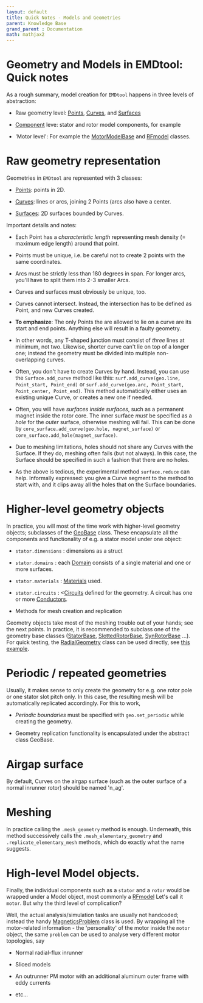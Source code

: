 ```yaml
---
layout: default
title: Quick Notes - Models and Geometries
parent: Knowledge Base
grand_parent : Documentation
math: mathjax2
---
```


#  Geometry and Models in EMDtool: Quick notes

As a rough summary, model creation for `EMDtool` happens in three levels of abstraction:

* Raw geometry level: [Points](../../api/Point.html), [Curves](../../api/Curve.html), and [Surfaces](../../api/Surface.html)

* [Component](../../api/GeoBase.html) leve: stator and rotor model components, for
example

* 'Motor level': For example the [MotorModelBase](../../api/MotorModelBase.html) and [RFmodel](../../api/RFmodel.html) classes.

# Raw geometry representation

Geometries in `EMDtool` are represented with 3 classes:

* [Points](../../api/Point.html): points in 2D.

* [Curves](../../api/Curve.html): lines or arcs, joining 2 Points (arcs also have a
center.

* [Surfaces](../../api/Surface.html): 2D surfaces bounded by Curves.

Important details and notes:

* Each Point has a _characteristic length_ representing mesh density (=
maximum edge length) around that point.

* Points must be unique, i.e. be careful not to create 2 points with the
same coordinates.

* Arcs must be strictly less than 180 degrees in span. For longer arcs, you'll have to split them into 2-3 smaller Arcs.

* Curves and surfaces must obviously be unique, too.

* Curves cannot intersect. Instead, the intersection has to be defined as
Point, and new Curves created.

* **To emphasize**: The only Points the are allowed to lie on a curve
are its start and end points. Anything else will result in a faulty
geometry.

* In other words, any T-shaped junction must consist of _three_ lines at
minimum, not two. Likewise, shorter curve can't lie on top of a longer
one; instead the geometry must be divided into multiple non-overlapping
curves.

* Often, you don't have to create Curves by hand. Instead, you can use
the `Surface.add_curve` method like this: `surf.add_curve(geo.line,
Point_start, Point_end)` or `surf.add_curve(geo.arc, Point_start, Point_center,
Point_end)`. This method automatically either uses an existing unique Curve, or
creates a new one if needed.

* Often, you will have _surfaces inside surfaces_, such as a permanent
magnet inside the rotor core. The inner surface *must* be specified as a
_hole_ for the _outer_ surface, otherwise meshing will fail. This can be
done by `core_surface.add_curve(geo.hole, magnet_surface)` or
`core_surface.add_hole(magnet_surface)`.

* Due to meshing limitations, holes should not share any Curves with the
Surface. If they do, meshing often fails (but not always). In this case,
the Surface should be specified in such a fashion that there are no
holes.

* As the above is tedious, the experimental method `surface.reduce` can
help. Informally expressed: you give a Curve segment to the method to start with, and it clips away all the holes that on the Surface boundaries.

# Higher-level geometry objects

In practice, you will most of the time work with higher-level geometry objects;
subclasses of the [GeoBase](../../api/GeoBase.html) class. These encapsulate all the
components and functionality of e.g. a stator model under one object:

* `stator.dimensions` : dimensions as a struct

* `stator.domains` : each [Domain](../../api/Domain.html) consists of a single material
and one or more surfaces.

* `stator.materials` : [Materials](../../api/MaterialBase.html) used.

* `stator.circuits` : <[Circuits](../../api/CircuitBase.html) defined for the
geometry. A circuit has one or more [Conductors](../../api/ConductorBase.html).

* Methods for mesh creation and replication

Geometry objects take most of the meshing trouble out of your hands; see
the next points. In practice, it is recommended to subclass one of the geometry
base classes ([StatorBase](../../api/StatorBase.html), [SlottedRotorBase](../../api/SlottedRotorBase.html),
[SynRotorBase](../../api/SynRotorBase.html) ...). For quick
testing, the [RadialGeometry](../../api/RadialGeometry.html) class can be used directly, see
[this example](../../api/example_2.html).

# Periodic / repeated geometries

Usually, it makes sense to only create the geometry for e.g. one rotor
pole or one stator slot pitch only. In this case, the resulting mesh will
be automatically replicated accordingly. For this to work, 

* _Periodic boundaries_ must be specified with `geo.set_periodic` while
creating the geometry.

* Geometry replication functionality is encapsulated under the abstract
class GeoBase.

# Airgap surface

By default, Curves on the airgap surface (such as the outer surface of a
normal inrunner rotor) should be named 'n_ag'.

# Meshing

In practice calling the `.mesh_geometry` method is enough. Underneath,
this method successively calls the `.mesh_elementary_geometry` and
`.replicate_elementary_mesh` methods, which do exactly what the name
suggests.

# High-level Model objects.

Finally, the individual components such as a `stator` and a `rotor` would
be wrapped under a Model object, most commonly a [RFmodel](../../api/RFmodel.html)
Let's call it `motor`. But why the third level of complication?

Well, the actual analysis/simulation tasks are usually not handcoded;
instead the handy [MagneticsProblem](../../api/MagneticsProblem.html) class is used.
By wrapping all the motor-related information - the 'personality' of the
motor inside the `motor` object, the same `problem` can be used to
analyse very different motor topologies, say

* Normal radial-flux inrunner

* Sliced models

* An outrunner PM motor with an additional aluminum outer frame with eddy
currents

* etc...